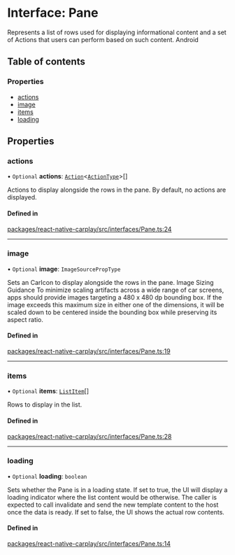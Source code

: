 # Interface: Pane

Represents a list of rows used for displaying informational content and a set of Actions that users can perform based on such content.
 Android

## Table of contents

### Properties

- [actions](/docs/Pane.md#actions)
- [image](/docs/Pane.md#image)
- [items](/docs/Pane.md#items)
- [loading](/docs/Pane.md#loading)

## Properties

### actions

• `Optional` **actions**: [`Action`](/docs/Action.md)<[`ActionType`](/docs/Exports.md#actiontype)\>[]

Actions to display alongside the rows in the pane.
By default, no actions are displayed.

#### Defined in

[packages/react-native-carplay/src/interfaces/Pane.ts:24](https://github.com/birkir/react-native-carplay/blob/2f9bd9c/packages/react-native-carplay/src/interfaces/Pane.ts#L24)

___

### image

• `Optional` **image**: `ImageSourcePropType`

Sets an CarIcon to display alongside the rows in the pane.
Image Sizing Guidance To minimize scaling artifacts across a wide range of car screens, apps should provide images targeting a 480 x 480 dp bounding box. If the image exceeds this maximum size in either one of the dimensions, it will be scaled down to be centered inside the bounding box while preserving its aspect ratio.

#### Defined in

[packages/react-native-carplay/src/interfaces/Pane.ts:19](https://github.com/birkir/react-native-carplay/blob/2f9bd9c/packages/react-native-carplay/src/interfaces/Pane.ts#L19)

___

### items

• `Optional` **items**: [`ListItem`](/docs/ListItem.md)[]

Rows to display in the list.

#### Defined in

[packages/react-native-carplay/src/interfaces/Pane.ts:28](https://github.com/birkir/react-native-carplay/blob/2f9bd9c/packages/react-native-carplay/src/interfaces/Pane.ts#L28)

___

### loading

• `Optional` **loading**: `boolean`

Sets whether the Pane is in a loading state.
If set to true, the UI will display a loading indicator where the list content would be otherwise. The caller is expected to call invalidate and send the new template content to the host once the data is ready. If set to false, the UI shows the actual row contents.

#### Defined in

[packages/react-native-carplay/src/interfaces/Pane.ts:14](https://github.com/birkir/react-native-carplay/blob/2f9bd9c/packages/react-native-carplay/src/interfaces/Pane.ts#L14)
